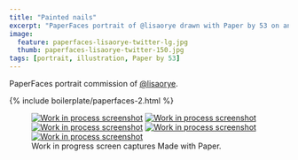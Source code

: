 ```yaml
---
title: "Painted nails"
excerpt: "PaperFaces portrait of @lisaorye drawn with Paper by 53 on an iPad."
image: 
  feature: paperfaces-lisaorye-twitter-lg.jpg
  thumb: paperfaces-lisaorye-twitter-150.jpg
tags: [portrait, illustration, Paper by 53]
---
```


PaperFaces portrait commission of [@lisaorye](http://twitter.com/lisaorye).

{% include boilerplate/paperfaces-2.html %}

<figure class="third">
	<a href="{{ site.url }}/assets/images/paperfaces-lisaorye-process-1-lg.jpg"><img src="{{ site.url }}/assets/images/paperfaces-lisaorye-process-1-600.jpg" alt="Work in process screenshot"></a>
	<a href="{{ site.url }}/assets/images/paperfaces-lisaorye-process-2-lg.jpg"><img src="{{ site.url }}/assets/images/paperfaces-lisaorye-process-2-600.jpg" alt="Work in process screenshot"></a>
	<a href="{{ site.url }}/assets/images/paperfaces-lisaorye-process-3-lg.jpg"><img src="{{ site.url }}/assets/images/paperfaces-lisaorye-process-3-600.jpg" alt="Work in process screenshot"></a>
	<a href="{{ site.url }}/assets/images/paperfaces-lisaorye-process-4-lg.jpg"><img src="{{ site.url }}/assets/images/paperfaces-lisaorye-process-4-600.jpg" alt="Work in process screenshot"></a>
	<a href="{{ site.url }}/assets/images/paperfaces-lisaorye-process-5-lg.jpg"><img src="{{ site.url }}/assets/images/paperfaces-lisaorye-process-5-600.jpg" alt="Work in process screenshot"></a>
	<figcaption>Work in progress screen captures Made with Paper.</figcaption>
</figure>